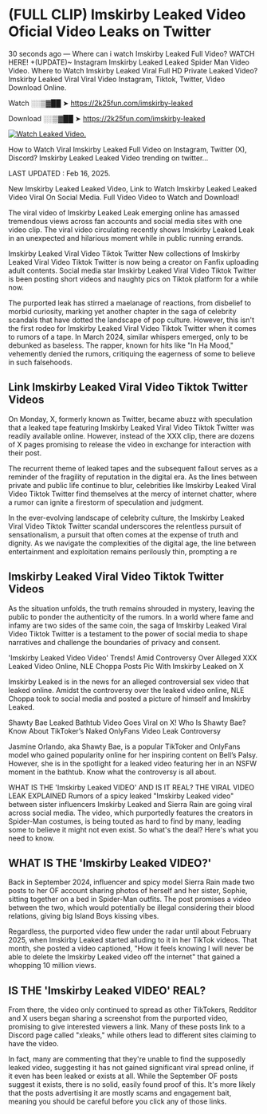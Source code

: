 # (FULL CLIP) Imskirby Leaked Video Oficial Video Leaks on Twitter

30 seconds ago — Where can i watch Imskirby Leaked Full Video? WATCH HERE! +(UPDATE)~ Instagram Imskirby Leaked Leaked Spider Man Video Video. Where to Watch Imskirby Leaked Viral Full HD Private Leaked Video? Imskirby Leaked Viral Viral Video Instagram, Tiktok, Twitter, Video Download Online.

Watch ░░▒▓██ ➤ https://2k25fun.com/imskirby-leaked

Download ░░▒▓██ ➤ https://2k25fun.com/imskirby-leaked

[![Watch Leaked Video.](https://miro.medium.com/v2/resize:fit:828/format:webp/1*cilzJN44JGOrTw9NJCrNHA.gif "Watch Leaked Video")](https://2k25fun.com/imskirby-leaked)

How to Watch Viral Imskirby Leaked Full Video on Instagram, Twitter (X), Discord? Imskirby Leaked Leaked Video trending on twitter...

LAST UPDATED : Feb 16, 2025.

New Imskirby Leaked Leaked Video, Link to Watch Imskirby Leaked Leaked Video Viral On Social Media. Full Video Video to Watch and Download!

The viral video of Imskirby Leaked Leak emerging online has amassed tremendous views across fan accounts and social media sites with one video clip. The viral video circulating recently shows Imskirby Leaked Leak in an unexpected and hilarious moment while in public running errands.

Imskirby Leaked Viral Video Tiktok Twitter New collections of Imskirby Leaked Viral Video Tiktok Twitter is now being a creator on Fanfix uploading adult contents. Social media star Imskirby Leaked Viral Video Tiktok Twitter is been posting short videos and naughty pics on Tiktok platform for a while now.

The purported leak has stirred a maelanage of reactions, from disbelief to morbid curiosity, marking yet another chapter in the saga of celebrity scandals that have dotted the landscape of pop culture. However, this isn't the first rodeo for Imskirby Leaked Viral Video Tiktok Twitter when it comes to rumors of a tape. In March 2024, similar whispers emerged, only to be debunked as baseless. The rapper, known for hits like "In Ha Mood," vehemently denied the rumors, critiquing the eagerness of some to believe in such falsehoods.

## Link Imskirby Leaked Viral Video Tiktok Twitter Videos

On Monday, X, formerly known as Twitter, became abuzz with speculation that a leaked tape featuring Imskirby Leaked Viral Video Tiktok Twitter was readily available online. However, instead of the XXX clip, there are dozens of X pages promising to release the video in exchange for interaction with their post.

The recurrent theme of leaked tapes and the subsequent fallout serves as a reminder of the fragility of reputation in the digital era. As the lines between private and public life continue to blur, celebrities like Imskirby Leaked Viral Video Tiktok Twitter find themselves at the mercy of internet chatter, where a rumor can ignite a firestorm of speculation and judgment.

In the ever-evolving landscape of celebrity culture, the Imskirby Leaked Viral Video Tiktok Twitter scandal underscores the relentless pursuit of sensationalism, a pursuit that often comes at the expense of truth and dignity. As we navigate the complexities of the digital age, the line between entertainment and exploitation remains perilously thin, prompting a re

##  Imskirby Leaked Viral Video Tiktok Twitter Videos

As the situation unfolds, the truth remains shrouded in mystery, leaving the public to ponder the authenticity of the rumors. In a world where fame and infamy are two sides of the same coin, the saga of Imskirby Leaked Viral Video Tiktok Twitter is a testament to the power of social media to shape narratives and challenge the boundaries of privacy and consent.

'Imskirby Leaked Video Video' Trends! Amid Controversy Over Alleged XXX Leaked Video Online, NLE Choppa Posts Pic With Imskirby Leaked on X

Imskirby Leaked is in the news for an alleged controversial sex video that leaked online. Amidst the controversy over the leaked video online, NLE Choppa took to social media and posted a picture of himself and Imskirby Leaked.

Shawty Bae Leaked Bathtub Video Goes Viral on X! Who Is Shawty Bae? Know About TikToker’s Naked OnlyFans Video Leak Controversy

Jasmine Orlando, aka Shawty Bae, is a popular TikToker and OnlyFans model who gained popularity online for her inspiring content on Bell’s Palsy. However, she is in the spotlight for a leaked video featuring her in an NSFW moment in the bathtub. Know what the controversy is all about.

WHAT IS THE 'Imskirby Leaked VIDEO' AND IS IT REAL? THE VIRAL VIDEO LEAK EXPLAINED Rumors of a spicy leaked "Imskirby Leaked video" between sister influencers Imskirby Leaked and Sierra Rain are going viral across social media. The video, which purportedly features the creators in Spider-Man costumes, is being touted as hard to find by many, leading some to believe it might not even exist. So what's the deal? Here's what you need to know.

## WHAT IS THE 'Imskirby Leaked VIDEO?'

Back in September 2024, influencer and spicy model Sierra Rain made two posts to her OF account sharing photos of herself and her sister, Sophie, sitting together on a bed in Spider-Man outfits. The post promises a video between the two, which would potentially be illegal considering their blood relations, giving big Island Boys kissing vibes.

Regardless, the purported video flew under the radar until about February 2025, when Imskirby Leaked started alluding to it in her TikTok videos. That month, she posted a video captioned, "How it feels knowing I will never be able to delete the Imskirby Leaked video off the internet" that gained a whopping 10 million views.

## IS THE 'Imskirby Leaked VIDEO' REAL?

From there, the video only continued to spread as other TikTokers, Redditor and X users began sharing a screenshot from the purported video, promising to give interested viewers a link. Many of these posts link to a Discord page called "xleaks," while others lead to different sites claiming to have the video.

In fact, many are commenting that they're unable to find the supposedly leaked video, suggesting it has not gained significant viral spread online, if it even has been leaked or exists at all. While the September OF posts suggest it exists, there is no solid, easily found proof of this. It's more likely that the posts advertising it are mostly scams and engagement bait, meaning you should be careful before you click any of those links.